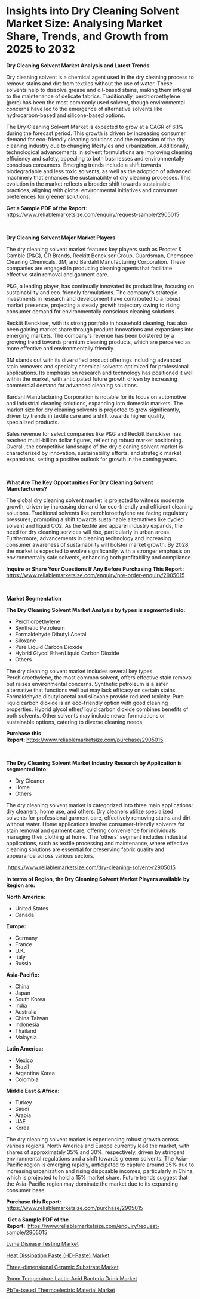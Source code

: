 <p><h1>Insights into Dry Cleaning Solvent Market Size: Analysing Market Share, Trends, and Growth from 2025 to 2032</h1></p><p><strong>Dry Cleaning Solvent Market Analysis and Latest Trends</strong></p>
<p><p>Dry cleaning solvent is a chemical agent used in the dry cleaning process to remove stains and dirt from textiles without the use of water. These solvents help to dissolve grease and oil-based stains, making them integral to the maintenance of delicate fabrics. Traditionally, perchloroethylene (perc) has been the most commonly used solvent, though environmental concerns have led to the emergence of alternative solvents like hydrocarbon-based and silicone-based options.</p><p>The Dry Cleaning Solvent Market is expected to grow at a CAGR of 6.1% during the forecast period. This growth is driven by increasing consumer demand for eco-friendly cleaning solutions and the expansion of the dry cleaning industry due to changing lifestyles and urbanization. Additionally, technological advancements in solvent formulations are improving cleaning efficiency and safety, appealing to both businesses and environmentally conscious consumers. Emerging trends include a shift towards biodegradable and less toxic solvents, as well as the adoption of advanced machinery that enhances the sustainability of dry cleaning processes. This evolution in the market reflects a broader shift towards sustainable practices, aligning with global environmental initiatives and consumer preferences for greener solutions.</p></p>
<p><strong>Get a Sample PDF of the Report:&nbsp;</strong> <a href="https://www.reliablemarketsize.com/enquiry/request-sample/2905015?utm_campaign=3175&utm_medium=2&utm_source=Github&utm_content=ia&utm_term=12032025&utm_id=dry-cleaning-solvent">https://www.reliablemarketsize.com/enquiry/request-sample/2905015</a></p>
<p>&nbsp;</p>
<p><strong>Dry Cleaning Solvent Major Market Players</strong></p>
<p><p>The dry cleaning solvent market features key players such as Procter & Gamble (P&G), CR Brands, Reckitt Benckiser Group, Guardsman, Chemspec Cleaning Chemicals, 3M, and Bardahl Manufacturing Corporation. These companies are engaged in producing cleaning agents that facilitate effective stain removal and garment care.</p><p>P&G, a leading player, has continually innovated its product line, focusing on sustainability and eco-friendly formulations. The company's strategic investments in research and development have contributed to a robust market presence, projecting a steady growth trajectory owing to rising consumer demand for environmentally conscious cleaning solutions.</p><p>Reckitt Benckiser, with its strong portfolio in household cleaning, has also been gaining market share through product innovations and expansions into emerging markets. The company's revenue has been bolstered by a growing trend towards premium cleaning products, which are perceived as more effective and environmentally friendly.</p><p>3M stands out with its diversified product offerings including advanced stain removers and specialty chemical solvents optimized for professional applications. Its emphasis on research and technology has positioned it well within the market, with anticipated future growth driven by increasing commercial demand for advanced cleaning solutions.</p><p>Bardahl Manufacturing Corporation is notable for its focus on automotive and industrial cleaning solutions, expanding into domestic markets. The market size for dry cleaning solvents is projected to grow significantly, driven by trends in textile care and a shift towards higher quality, specialized products.</p><p>Sales revenue for select companies like P&G and Reckitt Benckiser has reached multi-billion dollar figures, reflecting robust market positioning. Overall, the competitive landscape of the dry cleaning solvent market is characterized by innovation, sustainability efforts, and strategic market expansions, setting a positive outlook for growth in the coming years.</p></p>
<p>&nbsp;</p>
<p><strong>What Are The Key Opportunities For Dry Cleaning Solvent Manufacturers?</strong></p>
<p><p>The global dry cleaning solvent market is projected to witness moderate growth, driven by increasing demand for eco-friendly and efficient cleaning solutions. Traditional solvents like perchloroethylene are facing regulatory pressures, prompting a shift towards sustainable alternatives like cycled solvent and liquid CO2. As the textile and apparel industry expands, the need for dry cleaning services will rise, particularly in urban areas. Furthermore, advancements in cleaning technology and increasing consumer awareness of sustainability will bolster market growth. By 2028, the market is expected to evolve significantly, with a stronger emphasis on environmentally safe solvents, enhancing both profitability and compliance.</p></p>
<p><strong>Inquire or Share Your Questions If Any Before Purchasing This Report:</strong> <a href="https://www.reliablemarketsize.com/enquiry/pre-order-enquiry/2905015?utm_campaign=3175&utm_medium=2&utm_source=Github&utm_content=ia&utm_term=12032025&utm_id=dry-cleaning-solvent">https://www.reliablemarketsize.com/enquiry/pre-order-enquiry/2905015</a></p>
<p>&nbsp;</p>
<p><strong>Market Segmentation</strong></p>
<p><strong>The Dry Cleaning Solvent Market Analysis by types is segmented into:</strong></p>
<p><ul><li>Perchloroethylene</li><li>Synthetic Petroleum</li><li>Formaldehyde Dibutyl Acetal</li><li>Siloxane</li><li>Pure Liquid Carbon Dioxide</li><li>Hybrid Glycol Ether/Liquid Carbon Dioxide</li><li>Others</li></ul></p>
<p><p>The dry cleaning solvent market includes several key types. Perchloroethylene, the most common solvent, offers effective stain removal but raises environmental concerns. Synthetic petroleum is a safer alternative that functions well but may lack efficacy on certain stains. Formaldehyde dibutyl acetal and siloxane provide reduced toxicity. Pure liquid carbon dioxide is an eco-friendly option with good cleaning properties. Hybrid glycol ether/liquid carbon dioxide combines benefits of both solvents. Other solvents may include newer formulations or sustainable options, catering to diverse cleaning needs.</p></p>
<p><strong>Purchase this Report:&nbsp;</strong><a href="https://www.reliablemarketsize.com/purchase/2905015?utm_campaign=3175&utm_medium=2&utm_source=Github&utm_content=ia&utm_term=12032025&utm_id=dry-cleaning-solvent">https://www.reliablemarketsize.com/purchase/2905015</a></p>
<p>&nbsp;</p>
<p><strong>The Dry Cleaning Solvent Market Industry Research by Application is segmented into:</strong></p>
<p><ul><li>Dry Cleaner</li><li>Home</li><li>Others</li></ul></p>
<p><p>The dry cleaning solvent market is categorized into three main applications: dry cleaners, home use, and others. Dry cleaners utilize specialized solvents for professional garment care, effectively removing stains and dirt without water. Home applications involve consumer-friendly solvents for stain removal and garment care, offering convenience for individuals managing their clothing at home. The 'others' segment includes industrial applications, such as textile processing and maintenance, where effective cleaning solutions are essential for preserving fabric quality and appearance across various sectors.</p></p>
<p><a href="https://www.reliablemarketsize.com/dry-cleaning-solvent-r2905015?utm_campaign=3175&utm_medium=2&utm_source=Github&utm_content=ia&utm_term=12032025&utm_id=dry-cleaning-solvent">&nbsp;https://www.reliablemarketsize.com/dry-cleaning-solvent-r2905015</a></p>
<p><strong>In terms of Region, the Dry Cleaning Solvent Market Players available by Region are:</strong></p>
<p>
    <p> <strong> North America: </strong>
        <ul>
            <li>United States</li>
            <li>Canada</li>
        </ul>
        </p> 
    <p> <strong> Europe: </strong>
        <ul>
            <li>Germany</li>
            <li>France</li>
            <li>U.K.</li>
            <li>Italy</li>
            <li>Russia</li>
        </ul>
        </p> 
    <p> <strong> Asia-Pacific: </strong>
        <ul>
            <li>China</li>
            <li>Japan</li>
            <li>South Korea</li>
            <li>India</li>
            <li>Australia</li>
            <li>China Taiwan</li>
            <li>Indonesia</li>
            <li>Thailand</li>
            <li>Malaysia</li>
        </ul>
        </p> 
    <p> <strong> Latin America: </strong>
        <ul>
            <li>Mexico</li>
            <li>Brazil</li>
            <li>Argentina Korea</li>
            <li>Colombia</li>
        </ul>
        </p> 
    <p> <strong> Middle East & Africa: </strong>
        <ul>
            <li>Turkey</li>
            <li>Saudi</li>
            <li>Arabia</li>
            <li>UAE</li>
            <li>Korea</li>
        </ul>
    </p>
    </p>
<p><p>The dry cleaning solvent market is experiencing robust growth across various regions. North America and Europe currently lead the market, with shares of approximately 35% and 30%, respectively, driven by stringent environmental regulations and a shift towards greener solvents. The Asia-Pacific region is emerging rapidly, anticipated to capture around 25% due to increasing urbanization and rising disposable incomes, particularly in China, which is projected to hold a 15% market share. Future trends suggest that the Asia-Pacific region may dominate the market due to its expanding consumer base.</p></p>
<p><strong>Purchase this Report: </strong><a href="https://www.reliablemarketsize.com/purchase/2905015?utm_campaign=3175&utm_medium=2&utm_source=Github&utm_content=ia&utm_term=12032025&utm_id=dry-cleaning-solvent">https://www.reliablemarketsize.com/purchase/2905015</a></p>
<p>&nbsp;<strong>Get a Sample PDF of the Report:&nbsp;&nbsp;</strong><a href="https://www.reliablemarketsize.com/enquiry/request-sample/2905015?utm_campaign=3175&utm_medium=2&utm_source=Github&utm_content=ia&utm_term=12032025&utm_id=dry-cleaning-solvent">https://www.reliablemarketsize.com/enquiry/request-sample/2905015</a></p>
<p><strong></strong></p>
<p><p><a href="https://github.com/vsiljgestel/Market-Research-Report-List-1/blob/main/lyme-disease-testing-market.md?utm_campaign=3175&utm_medium=2&utm_source=Github&utm_content=ia&utm_term=12032025&utm_id=dry-cleaning-solvent">Lyme Disease Testing Market</a></p><p><a href="https://github.com/kalsirollija/Market-Research-Report-List-1/blob/main/heat-dissipation-paste-hd-paste-market.md?utm_campaign=3175&utm_medium=2&utm_source=Github&utm_content=ia&utm_term=12032025&utm_id=dry-cleaning-solvent">Heat Dissipation Paste (HD-Paste) Market</a></p><p><a href="https://github.com/shamyzinniwl/Market-Research-Report-List-1/blob/main/three-dimensional-ceramic-substrate-market.md?utm_campaign=3175&utm_medium=2&utm_source=Github&utm_content=ia&utm_term=12032025&utm_id=dry-cleaning-solvent">Three-dimensional Ceramic Substrate Market</a></p><p><a href="https://github.com/belhejmawoue/Market-Research-Report-List-1/blob/main/room-temperature-lactic-acid-bacteria-drink-market.md?utm_campaign=3175&utm_medium=2&utm_source=Github&utm_content=ia&utm_term=12032025&utm_id=dry-cleaning-solvent">Room Temperature Lactic Acid Bacteria Drink Market</a></p><p><a href="https://github.com/boudykodumi/Market-Research-Report-List-1/blob/main/pbte-based-thermoelectric-material-market.md?utm_campaign=3175&utm_medium=2&utm_source=Github&utm_content=ia&utm_term=12032025&utm_id=dry-cleaning-solvent">PbTe-based Thermoelectric Material Market</a></p></p>